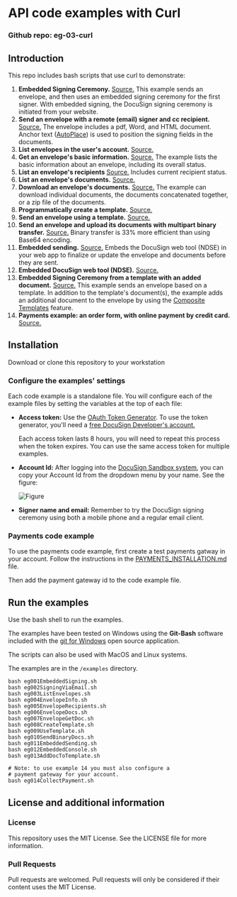 # API code examples with Curl

### Github repo: eg-03-curl
## Introduction
This repo includes bash scripts that use curl to demonstrate:

1. **Embedded Signing Ceremony.**
   [Source.](https://github.com/docusign/eg-03-curl/blob/master/examples/eg001EmbeddedSigning.sh)
   This example sends an envelope, and then uses an embedded signing ceremony for the first signer.
   With embedded signing, the DocuSign signing ceremony is initiated from your website.
1. **Send an envelope with a remote (email) signer and cc recipient.**
   [Source.](https://github.com/docusign/eg-03-curl/blob/master/examples/eg002SigningViaEmail.sh)
   The envelope includes a pdf, Word, and HTML document.
   Anchor text ([AutoPlace](https://support.docusign.com/en/guides/AutoPlace-New-DocuSign-Experience)) is used to position the signing fields in the documents.
1. **List envelopes in the user's account.**
   [Source.](https://github.com/docusign/eg-03-curl/blob/master/examples/eg003ListEnvelopes.sh)
1. **Get an envelope's basic information.**
   [Source.](https://github.com/docusign/eg-03-curl/blob/master/examples/eg004EnvelopeInfo.sh)
   The example lists the basic information about an envelope, including its overall status.
1. **List an envelope's recipients** 
   [Source.](https://github.com/docusign/eg-03-curl/blob/master/examples/eg005EnvelopeRecipients.sh)
   Includes current recipient status.
1. **List an envelope's documents.**
   [Source.](https://github.com/docusign/eg-03-curl/blob/master/examples/eg006EnvelopeDocs.sh)
1. **Download an envelope's documents.** 
   [Source.](https://github.com/docusign/eg-03-curl/blob/master/examples/eg007EnvelopeGetDoc.sh)
   The example can download individual
   documents, the documents concatenated together, or a zip file of the documents.
1. **Programmatically create a template.**
   [Source.](https://github.com/docusign/eg-03-curl/blob/master/examples/eg008CreateTemplate.sh)
1. **Send an envelope using a template.**
   [Source.](https://github.com/docusign/eg-03-curl/blob/master/examples/eg009UseTemplate.sh)
1. **Send an envelope and upload its documents with multipart binary transfer.**
   [Source.](https://github.com/docusign/eg-03-curl/blob/master/examples/eg010SendBinaryDocs.sh)
   Binary transfer is 33% more efficient than using Base64 encoding.
1. **Embedded sending.**
   [Source.](https://github.com/docusign/eg-03-curl/blob/master/examples/eg011EmbeddedSending.sh)
   Embeds the DocuSign web tool (NDSE) in your web app to finalize or update 
   the envelope and documents before they are sent.
1. **Embedded DocuSign web tool (NDSE).**
   [Source.](https://github.com/docusign/eg-03-curl/blob/master/examples/eg012EmbeddedConsole.sh)
1. **Embedded Signing Ceremony from a template with an added document.**
   [Source.](https://github.com/docusign/eg-03-curl/blob/master/examples/eg013AddDocToTemplate.sh)
   This example sends an envelope based on a template.
   In addition to the template's document(s), the example adds an
   additional document to the envelope by using the
   [Composite Templates](https://developers.docusign.com/esign-rest-api/guides/features/templates#composite-templates)
   feature.
1. **Payments example: an order form, with online payment by credit card.**
   [Source.](https://github.com/docusign/eg-03-curl/blob/master/examples/eg014CollectPayment.sh)

## Installation

Download or clone this repository to your workstation

### Configure the examples' settings
Each code example is a standalone file. You will configure
each of the example files by setting the variables at the top of each
file:

 * **Access token:** Use the [OAuth Token Generator](https://developers.docusign.com/oauth-token-generator).
   To use the token generator, you'll need a
   [free DocuSign Developer's account.](https://go.docusign.com/o/sandbox/)

   Each access token lasts 8 hours, you will need to repeat this process
   when the token expires. You can use the same access token for
   multiple examples.

 * **Account Id:** After logging into the [DocuSign Sandbox system](https://demo.docusign.net),
   you can copy your Account Id from the dropdown menu by your name. See the figure:

   ![Figure](https://raw.githubusercontent.com/docusign/qs-python/master/documentation/account_id.png)
 * **Signer name and email:** Remember to try the DocuSign signing ceremony using both a mobile phone and a regular
   email client.

### Payments code example
To use the payments code example, first create a test payments gatway in your account.
Follow the instructions in the
[PAYMENTS_INSTALLATION.md](https://github.com/docusign/eg-03-curl/blob/master/PAYMENTS_INSTALLATION.md)
file.

Then add the payment gateway id to the code example file.

## Run the examples

Use the bash shell to run the examples. 

The examples have been tested on 
Windows using the **Git-Bash** software included with the 
[git for Windows](https://gitforwindows.org/) open source application.

The scripts can also be used with MacOS and Linux systems.

The examples are in the `/examples` directory.

```
bash eg001EmbeddedSigning.sh
bash eg002SigningViaEmail.sh
bash eg003ListEnvelopes.sh
bash eg004EnvelopeInfo.sh
bash eg005EnvelopeRecipients.sh
bash eg006EnvelopeDocs.sh
bash eg007EnvelopeGetDoc.sh
bash eg008CreateTemplate.sh
bash eg009UseTemplate.sh
bash eg010SendBinaryDocs.sh
bash eg011EmbeddedSending.sh
bash eg012EmbeddedConsole.sh
bash eg013AddDocToTemplate.sh

# Note: to use example 14 you must also configure a
# payment gateway for your account.
bash eg014CollectPayment.sh
```

## License and additional information

### License
This repository uses the MIT License. See the LICENSE file for more information.

### Pull Requests
Pull requests are welcomed. Pull requests will only be considered if their content
uses the MIT License.
